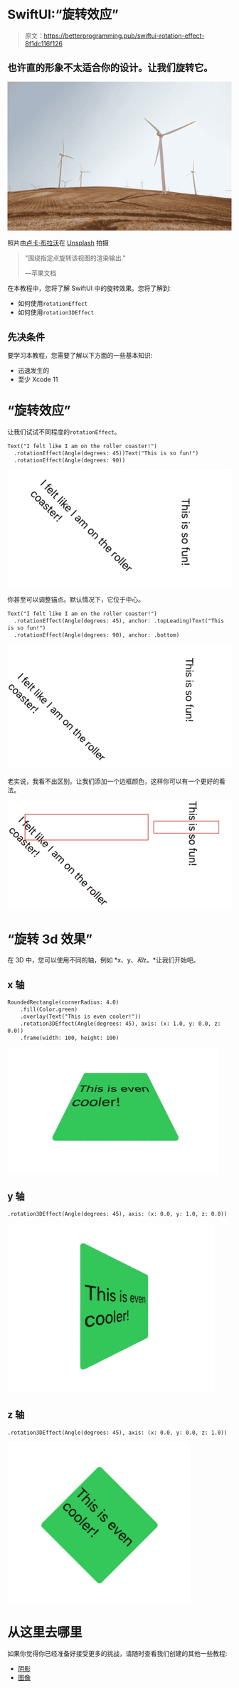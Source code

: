 # SwiftUI:“旋转效应”

> 原文：<https://betterprogramming.pub/swiftui-rotation-effect-8f1dc116f126>

## 也许直的形象不太适合你的设计。让我们旋转它。

![](img/5075dae951b7cb6cc15c6050419d8ae1.png)

照片由[卢卡·布拉沃](https://unsplash.com/@lucabravo?utm_source=unsplash&utm_medium=referral&utm_content=creditCopyText)在 [Unsplash](https://unsplash.com/s/photos/rotation?utm_source=unsplash&utm_medium=referral&utm_content=creditCopyText) 拍摄

> "围绕指定点旋转该视图的渲染输出."
> 
> —苹果文档

在本教程中，您将了解 SwiftUI 中的旋转效果。您将了解到:

*   如何使用`rotationEffect`
*   如何使用`rotation3DEffect`

## 先决条件

要学习本教程，您需要了解以下方面的一些基本知识:

*   迅速发生的
*   至少 Xcode 11

# “旋转效应”

让我们试试不同程度的`rotationEffect`。

```
Text("I felt like I am on the roller coaster!")
  .rotationEffect(Angle(degrees: 45))Text("This is so fun!")
  .rotationEffect(Angle(degrees: 90))
```

![](img/d089b91405b8d2d5cbd92d6f90e80b8f.png)

你甚至可以调整锚点。默认情况下，它位于中心。

```
Text("I felt like I am on the roller coaster!")
  .rotationEffect(Angle(degrees: 45), anchor: .topLeading)Text("This is so fun!")
  .rotationEffect(Angle(degrees: 90), anchor: .bottom)
```

![](img/995e343ed15dd44770cafb13e02b1798.png)

老实说，我看不出区别。让我们添加一个边框颜色，这样你可以有一个更好的看法。

![](img/8938937989819c918b8561c3a5931069.png)

# “旋转 3d 效果”

在 3D 中，您可以使用不同的轴，例如 *x、y、*和*z。*让我们开始吧。

## x 轴

```
RoundedRectangle(cornerRadius: 4.0)
    .fill(Color.green)
    .overlay(Text("This is even cooler!"))
    .rotation3DEffect(Angle(degrees: 45), axis: (x: 1.0, y: 0.0, z: 0.0))
    .frame(width: 100, height: 100)
```

![](img/96b57bc8b30eb455aaa0b44e31cbd30d.png)

## y 轴

```
.rotation3DEffect(Angle(degrees: 45), axis: (x: 0.0, y: 1.0, z: 0.0))
```

![](img/799673d48884a0d970fdb73b16a51c13.png)

## z 轴

```
.rotation3DEffect(Angle(degrees: 45), axis: (x: 0.0, y: 0.0, z: 1.0))
```

![](img/184987d8d7a758e46b89a197e74df645.png)

# 从这里去哪里

如果你觉得你已经准备好接受更多的挑战，请随时查看我们创建的其他一些教程:

*   [阴影](https://daddycoding.com/2020/03/18/swiftui-shadow/)
*   [图像](https://daddycoding.com/2020/03/18/swiftui-image/)